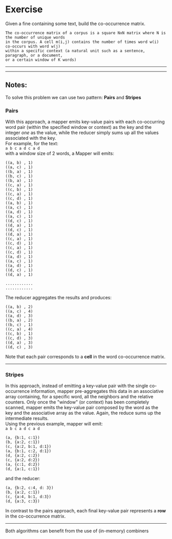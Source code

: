 # Exercise #
Given a fine containing some text, build the co-occurrence matrix.

    The co-occurrence matrix of a corpus is a square NxN matrix where N is the number of unique words  
    in the corpus. A cell m(i,j) contains the number of times word w(i) co-occurs with word w(j)  
    within a specific context (a natural unit such as a sentence, paragraph, or a document,  
    or a certain window of K words)

- - - -
- - - -

## Notes: ##
To solve this problem we can use two pattern: **Pairs** and **Stripes**

### Pairs ###
With this approach, a mapper emits key-value pairs with each co-occurring word pair (within the specified window or context) as the key and the integer *one* as the value, while the reducer simply sums up all the values associated with the key.  
For example, for the text:  
`a b c a d c a d`  
with a window size of 2 words, a Mapper will emits:  

	((a, b) , 1)
	((a, c) , 1)
	((b, a) , 1)
	((b, c) , 1)
	((b, a) , 1)
	((c, a) , 1)
	((c, b) , 1)
	((c, a) , 1)
	((c, d) , 1)
	((a, b) , 1)
	((a, c) , 1)
	((a, d) , 1)
	((a, c) , 1)
	((d, c) , 1)
	((d, a) , 1)
	((d, c) , 1)
	((d, a) , 1)
	((c, a) , 1)
	((c, d) , 1)
	((c, a) , 1)
	((c, d) , 1)
	((a, d) , 1)
	((a, c) , 1)
	((a, d) , 1)
	((d, c) , 1)
	((d, a) , 1)

	............
	............

The reducer aggregates the results and produces:

	((a, b) , 2)
	((a, c) , 4)
	((a, d) , 3)
	((b, a) , 2)
	((b, c) , 1)
	((c, a) , 4)
	((c, b) , 1)
	((c, d) , 3)
	((d, a) , 3)
	((d, c) , 3)

Note that each pair corresponds to a **cell** in the word co-occurrence matrix.

- - - -

### Stripes ###
In this approach, instead of emitting a key-value pair with the single co-occurrence information, mapper pre-aggregates this data in an associative array containing, for a specific word, all the neighbors and the relative counters. Only once the "window" (or context) has been completely scanned, mapper emits the key-value pair composed by the word as the key and the associative array as the value. Again, the reduce sums up the intermediate results.  
Using the previous example, mapper will emit:  
`a b c a d c a d`

	(a, {b:1, c:1})
	(b, {a:2, c:1})
	(c, {a:2, b:1, d:1})
	(a, {b:1, c:2, d:1})
	(d, {a:2, c:2})
	(c, {a:2, d:2})
	(a, {c:1, d:2})
	(d, {a:1, c:1})

and the reducer:

	(a, {b:2, c:4, d: 3})
	(b, {a:2, c:1})
	(c, {a:4, b:1, d:3})
	(d, {a:3, c:3})

In contrast to the pairs approach, each final key-value pair represents a **row** in the co-occurrence matrix.

- - - -

Both algorithms can benefit from the use of (in-memory) combiners

